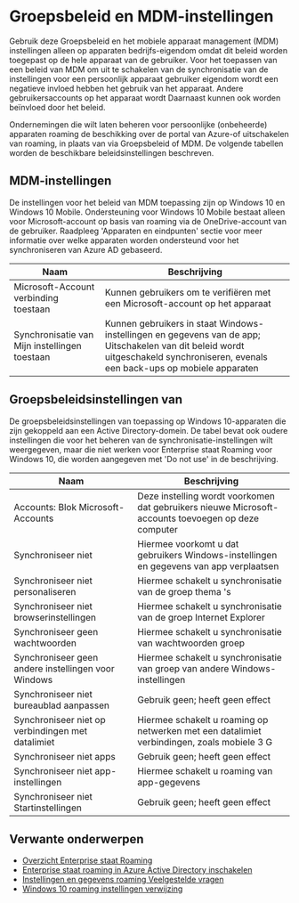 <properties
    pageTitle="Beleid en MDM groepsinstellingen | Microsoft Azure"
    description="Vindt u informatie over Groepsbeleid en mobiele apparaat management (MDM)-instellingen die moeten worden gebruikt op apparaten bedrijfs-eigendom. Dit beleid worden toegepast op de hele apparaat van de gebruiker."
    services="active-directory"
    keywords="Wat zijn groep beleid en MDM-instellingen voor Enterprise staat Roaming, Enterprise staat Roaming, windows cloud"
    documentationCenter=""
    authors="femila"
    manager="swadhwa"
    editor="curtand"/>

<tags
    ms.service="active-directory"  
    ms.workload="identity"
    ms.tgt_pltfrm="na"
    ms.devlang="na"
    ms.topic="article"
    ms.date="09/27/2016"
    ms.author="femila"/>

# <a name="group-policy-and-mdm-settings"></a>Groepsbeleid en MDM-instellingen

Gebruik deze Groepsbeleid en het mobiele apparaat management (MDM) instellingen alleen op apparaten bedrijfs-eigendom omdat dit beleid worden toegepast op de hele apparaat van de gebruiker. Voor het toepassen van een beleid van MDM om uit te schakelen van de synchronisatie van de instellingen voor een persoonlijk apparaat gebruiker eigendom wordt een negatieve invloed hebben het gebruik van het apparaat. Andere gebruikersaccounts op het apparaat wordt Daarnaast kunnen ook worden beïnvloed door het beleid.

Ondernemingen die wilt laten beheren voor persoonlijke (onbeheerde) apparaten roaming de beschikking over de portal van Azure-of uitschakelen van roaming, in plaats van via Groepsbeleid of MDM.
De volgende tabellen worden de beschikbare beleidsinstellingen beschreven.

## <a name="mdm-settings"></a>MDM-instellingen
De instellingen voor het beleid van MDM toepassing zijn op Windows 10 en Windows 10 Mobile.  Ondersteuning voor Windows 10 Mobile bestaat alleen voor Microsoft-account op basis van roaming via de OneDrive-account van de gebruiker.  Raadpleeg 'Apparaten en eindpunten' sectie voor meer informatie over welke apparaten worden ondersteund voor het synchroniseren van Azure AD gebaseerd.

| Naam                               | Beschrijving                                                          |
|------------------------------------|----------------------------------------------------------------------|
| Microsoft-Account verbinding toestaan | Kunnen gebruikers om te verifiëren met een Microsoft-account op het apparaat |
| Synchronisatie van Mijn instellingen toestaan             | Kunnen gebruikers in staat Windows-instellingen en gegevens van de app; Uitschakelen van dit beleid wordt uitgeschakeld synchroniseren, evenals een back-ups op mobiele apparaten                  |

## <a name="group-policy-settings"></a>Groepsbeleidsinstellingen van
De groepsbeleidsinstellingen van toepassing op Windows 10-apparaten die zijn gekoppeld aan een Active Directory-domein. De tabel bevat ook oudere instellingen die voor het beheren van de synchronisatie-instellingen wilt weergegeven, maar die niet werken voor Enterprise staat Roaming voor Windows 10, die worden aangegeven met 'Do not use' in de beschrijving.

| Naam                                | Beschrijving |
|-------------------------------------|-------------|
| Accounts: Blok Microsoft-Accounts  |Deze instelling wordt voorkomen dat gebruikers nieuwe Microsoft-accounts toevoegen op deze computer|
| Synchroniseer niet                         |Hiermee voorkomt u dat gebruikers Windows-instellingen en gegevens van app verplaatsen|
| Synchroniseer niet personaliseren             |Hiermee schakelt u synchronisatie van de groep thema 's|
| Synchroniseer niet browserinstellingen        |Hiermee schakelt u synchronisatie van de groep Internet Explorer|
| Synchroniseer geen wachtwoorden               |Hiermee schakelt u synchronisatie van wachtwoorden groep|
| Synchroniseer geen andere instellingen voor Windows  |Hiermee schakelt u synchronisatie van groep van andere Windows-instellingen|
| Synchroniseer niet bureaublad aanpassen |Gebruik geen; heeft geen effect|
| Synchroniseer niet op verbindingen met datalimiet  |Hiermee schakelt u roaming op netwerken met een datalimiet verbindingen, zoals mobiele 3 G|
| Synchroniseer niet apps                    |Gebruik geen; heeft geen effect|
|Synchroniseer niet app-instellingen             |Hiermee schakelt u roaming van app-gegevens|
|Synchroniseer niet Startinstellingen           |Gebruik geen; heeft geen effect|


## <a name="related-topics"></a>Verwante onderwerpen
- [Overzicht Enterprise staat Roaming](active-directory-windows-enterprise-state-roaming-overview.md)
- [Enterprise staat roaming in Azure Active Directory inschakelen](active-directory-windows-enterprise-state-roaming-enable.md)
- [Instellingen en gegevens roaming Veelgestelde vragen](active-directory-windows-enterprise-state-roaming-faqs.md)
- [Windows 10 roaming instellingen verwijzing](active-directory-windows-enterprise-state-roaming-windows-settings-reference.md)
